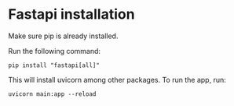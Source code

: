 # Fastapi installation

Make sure pip is already installed.

Run the following command:

```
pip install "fastapi[all]"
```

This will install uvicorn among other packages. To run the app, run:

```
uvicorn main:app --reload
```